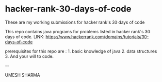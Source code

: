 # hacker-rank-30-days-of-code
These are my working submissions for hacker rank's 30 days of code

This repo contains java programs for problems listed in hacker rank's 30 days of code.
LINK:   https://www.hackerrank.com/domains/tutorials/30-days-of-code

prerequisites for this repo are : 1. basic knowledge of java 
                                  2. data structures
                                  3. And your will to code.


--

UMESH SHARMA
